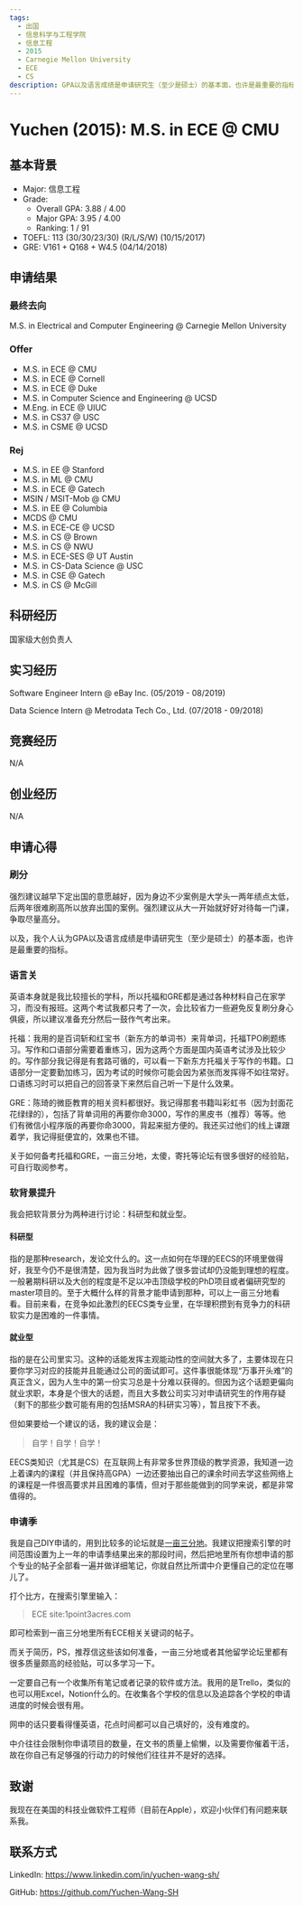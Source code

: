 ```yaml
---
tags:
  - 出国
  - 信息科学与工程学院
  - 信息工程
  - 2015
  - Carnegie Mellon University
  - ECE
  - CS
description: GPA以及语言成绩是申请研究生（至少是硕士）的基本面，也许是最重要的指标。
---
```


# Yuchen (2015): M.S. in ECE @ CMU

## 基本背景

- Major: 信息工程
- Grade:
  - Overall GPA: 3.88 / 4.00
  - Major GPA: 3.95 / 4.00 
  - Ranking: 1 / 91
- TOEFL: 113 (30/30/23/30) (R/L/S/W) (10/15/2017)
- GRE: V161 + Q168 + W4.5 (04/14/2018)

## 申请结果

### 最终去向

M.S. in Electrical and Computer Engineering @ Carnegie Mellon University

### Offer

  - M.S. in ECE @ CMU
  - M.S. in ECE @ Cornell
  - ​M.S. in ECE @ Duke
  - M.S. in Computer Science and Engineering @ UCSD
  - M.Eng. in ECE @ UIUC
  - M.S. in CS37 @ USC
  - M.S. in CSME @ UCSD

### Rej

  - M.S. in EE @ Stanford
  - ​M.S. in ML @ CMU
  - M.S. in ECE @ Gatech
  - MSIN / MSIT-Mob @ CMU
  - M.S. in EE @ Columbia
  - MCDS @ CMU
  - M.S. in ECE-CE @ UCSD
  - M.S. in CS @ Brown
  - M.S. in CS @ NWU
  - M.S. in ECE-SES @ UT Austin
  - M.S. in CS-Data Science @ USC
  - M.S. in CSE @ Gatech
  - M.S. in CS @ McGill
## 科研经历

国家级大创负责人

## 实习经历

Software Engineer Intern @ eBay Inc. (05/2019 - 08/2019)

Data Science Intern @ Metrodata Tech Co., Ltd. (07/2018 - 09/2018)

## 竞赛经历

N/A

## 创业经历

N/A

## 申请心得

### 刷分

强烈建议越早下定出国的意愿越好，因为身边不少案例是大学头一两年绩点太低，后两年很难刷高所以放弃出国的案例。强烈建议从大一开始就好好对待每一门课，争取尽量高分。

以及，我个人认为GPA以及语言成绩是申请研究生（至少是硕士）的基本面，也许是最重要的指标。

### 语言关

英语本身就是我比较擅长的学科，所以托福和GRE都是通过各种材料自己在家学习，而没有报班。这两个考试我都只考了一次，会比较省力一些避免反复刷分身心俱疲，所以建议准备充分然后一鼓作气考出来。

托福：我用的是百词斩和红宝书（新东方的单词书）来背单词，托福TPO刷题练习。写作和口语部分需要着重练习，因为这两个方面是国内英语考试涉及比较少的。写作部分我记得是有套路可循的，可以看一下新东方托福关于写作的书籍。口语部分一定要勤加练习，因为考试的时候你可能会因为紧张而发挥得不如往常好。口语练习时可以把自己的回答录下来然后自己听一下是什么效果。

GRE：陈琦的微臣教育的相关资料都很好。我记得那套书籍叫彩虹书（因为封面花花绿绿的），包括了背单词用的再要你命3000，写作的黑皮书（推荐）等等。他们有微信小程序版的再要你命3000，背起来挺方便的。我还买过他们的线上课跟着学，我记得挺便宜的，效果也不错。

关于如何备考托福和GRE，一亩三分地，太傻，寄托等论坛有很多很好的经验贴，可自行取阅参考。

### 软背景提升

我会把软背景分为两种进行讨论：科研型和就业型。

#### 科研型

指的是那种research，发论文什么的。这一点如何在华理的EECS的环境里做得好，我至今仍不是很清楚，因为我当时为此做了很多尝试却仍没能到理想的程度。一般暑期科研以及大创的程度是不足以冲击顶级学校的PhD项目或者偏研究型的master项目的。至于大概什么样的背景才能申请到那种，可以上一亩三分地看看。目前来看，在竞争如此激烈的EECS类专业里，在华理积攒到有竞争力的科研软实力是困难的一件事情。

#### 就业型

指的是在公司里实习。这种的话能发挥主观能动性的空间就大多了，主要体现在只要你学习对应的技能并且能通过公司的面试即可。这件事很能体现“万事开头难”的真正含义，因为人生中的第一份实习总是十分难以获得的。但因为这个话题更偏向就业求职，本身是个很大的话题，而且大多数公司实习对申请研究生的作用存疑（剩下的那些少数可能有用的包括MSRA的科研实习等），暂且按下不表。

但如果要给一个建议的话，我的建议会是：

> 自学！自学！自学！

EECS类知识（尤其是CS）在互联网上有非常多世界顶级的教学资源，我知道一边上着课内的课程（并且保持高GPA）一边还要抽出自己的课余时间去学这些网络上的课程是一件很高要求并且困难的事情，但对于那些能做到的同学来说，都是非常值得的。

### 申请季

我是自己DIY申请的，用到比较多的论坛就是[一亩三分地](https://www.1point3acres.com/bbs/)。我建议把搜索引擎的时间范围设置为上一年的申请季结果出来的那段时间，然后把地里所有你想申请的那个专业的帖子全部看一遍并做详细笔记，你就自然比所谓中介更懂自己的定位在哪儿了。

打个比方，在搜索引擎里输入：

> ECE site:1point3acres.com

即可检索到一亩三分地里所有ECE相关关键词的帖子。

而关于简历，PS，推荐信这些该如何准备，一亩三分地或者其他留学论坛里都有很多质量颇高的经验贴，可以多学习一下。

一定要自己有一个收集所有笔记或者记录的软件或方法。我用的是Trello，类似的也可以用Excel，Notion什么的。在收集各个学校的信息以及追踪各个学校的申请进度的时候会很有用。

网申的话只要看得懂英语，花点时间都可以自己填好的，没有难度的。

中介往往会限制你申请项目的数量，在文书的质量上偷懒，以及需要你催着干活，故在你自己有足够强的行动力的时候他们往往并不是好的选择。

## 致谢

我现在在美国的科技业做软件工程师（目前在Apple），欢迎小伙伴们有问题来联系我。

## 联系方式

LinkedIn: https://www.linkedin.com/in/yuchen-wang-sh/

GitHub: https://github.com/Yuchen-Wang-SH